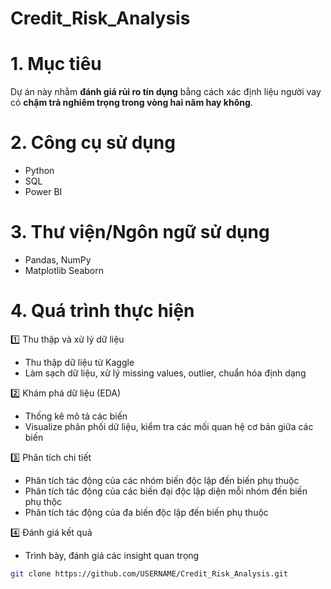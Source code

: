 # Credit_Risk_Analysis
# 1. Mục tiêu
Dự án này nhằm **đánh giá rủi ro tín dụng** bằng cách xác định liệu người vay có **chậm trả nghiêm trọng trong vòng hai năm hay không**.  
# 2. Công cụ sử dụng 
- Python
- SQL
- Power BI
# 3. Thư viện/Ngôn ngữ sử dụng 
- Pandas, NumPy
- Matplotlib Seaborn
# 4. Quá trình thực hiện
1️⃣ Thu thập và xử lý dữ liệu
- Thu thập dữ liệu từ Kaggle  
- Làm sạch dữ liệu, xử lý missing values, outlier, chuẩn hóa định dạng

2️⃣ Khám phá dữ liệu (EDA)
- Thống kê mô tả các biến  
- Visualize phân phối dữ liệu, kiểm tra các mối quan hệ cơ bản giữa các biến

3️⃣ Phân tích chi tiết
- Phân tích tác động của các nhóm biến độc lập đến biến phụ thuộc
- Phân tích tác động của các biến đại độc lập diện mỗi nhóm đến biến phụ thộc
- Phân tích tác động của đa biến độc lập đến biến phụ thuộc

4️⃣ Đánh giá kết quả
- Trình bày, đánh giá các insight quan trọng

```bash
git clone https://github.com/USERNAME/Credit_Risk_Analysis.git
